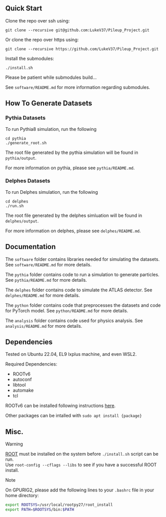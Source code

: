 ## Quick Start
Clone the repo over ssh using:
```
git clone --recursive git@github.com:LukeV37/Pileup_Project.git
```

Or clone the repo over https using:
```
git clone --recursive https://github.com/LukeV37/Pileup_Project.git
```

Install the submodules:
```
./install.sh
```

Please be patient while submodules build...

See `software/README.md` for more information regarding submodules.


## How To Generate Datasets

### Pythia Datasets
To run Pythia8 simulation, run the following
```
cd pythia
./generate_root.sh
```
The root file generated by the pythia simulation will be found in `pythia/output`. 

For more information on pythia, please see `pythia/README.md`.

### Delphes Datasets
To run Delphes simulation, run the following
```
cd delphes
./run.sh
```
The root file generated by the delphes simluation will be found in `delphes/output`. 

For more information on delphes, please see `delphes/README.md`.

## Documentation
The `software` folder contains libraries needed for simulating the datasets. See `software/README.md` for more details.

The `pythia` folder contains code to run a simulation to generate particles. See `pythia/README.md` for more details.

The `delphes` folder contains code to simulate the ATLAS detector. See `delphes/README.md` for more details.

The `python` folder contains code that preprocesses the datasets and code for PyTorch model. See `python/README.md` for more details.

The `analysis` folder contains code used for physics analysis. See `analysis/README.md` for more details.


## Dependencies
Tested on Ubuntu 22.04, EL9 lxplus machine, and even WSL2.

Required Dependencies:
<ul>
<li>ROOTv6</li>
<li>autoconf</li>
<li>libtool</li>
<li>automake</li>
<li>tcl</li>
</ul>

ROOTv6 can be installed following instructions [here](https://root.cern/install/).

Other packages can be intalled with `sudo apt install {package}`

## Misc.

>[!WARNING]
> [ROOT](https://root.cern/install/) must be installed on the system before `./install.sh` script can be run. \
> Use `root-config --cflags --libs` to see if you have a successful ROOT install.

>[!NOTE]
> On GPURIG2, please add the following lines to your `.bashrc` file in your home directory:
> ```bash
> export ROOTSYS=/usr/local/rootpy27/root_install
> export PATH=$ROOTSYS/bin:$PATH
> ```
